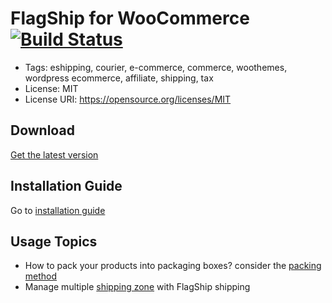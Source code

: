 # FlagShip for WooCommerce [![Build Status](https://travis-ci.org/flagshipcompany/flagship-for-woocommerce.svg?branch=master)](https://travis-ci.org/flagshipcompany/flagship-for-woocommerce)

- Tags: eshipping, courier, e-commerce, commerce, woothemes, wordpress ecommerce, affiliate, shipping, tax
- License: MIT
- License URI: https://opensource.org/licenses/MIT

## Download
[Get the latest version](https://github.com/flagshipcompany/flagship-for-woocommerce/releases/latest)

## Installation Guide
Go to [installation guide](https://github.com/flagshipcompany/flagship-for-woocommerce/wiki/Installation-&-Setup)

## Usage Topics
- How to pack your products into packaging boxes? consider the [packing method](https://github.com/flagshipcompany/flagship-for-woocommerce/wiki/Packing-Method)
- Manage multiple [shipping zone](https://github.com/flagshipcompany/flagship-for-woocommerce/wiki/Shipping-Zone-Demystified) with FlagShip shipping
